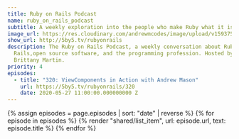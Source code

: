 ```yaml
---
title: Ruby on Rails Podcast
name: ruby_on_rails_podcast
subtitle: A weekly exploration into the people who make Ruby what it is.
image_url: https://res.cloudinary.com/andrewmcodes/image/upload/v1593758052/podcasts/ruby-on-rails-podcast_neglde.jpg
show_url: http://5by5.tv/rubyonrails
description: The Ruby on Rails Podcast, a weekly conversation about Ruby on
  Rails,open source software, and the programming profession. Hosted by
  Brittany Martin.
priority: 4
episodes:
  - title: "320: ViewComponents in Action with Andrew Mason"
    url: https://5by5.tv/rubyonrails/320
    date: 2020-05-27 11:00:00.000000000 Z
---
```


{% assign episodes = page.episodes | sort: "date" | reverse %}
{% for episode in episodes %}
{% render "shared/list_item", url: episode.url, text: episode.title %}
{% endfor %}
